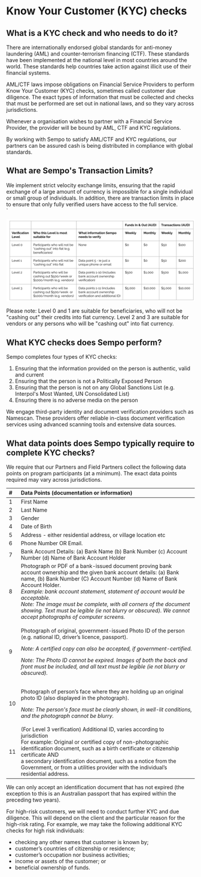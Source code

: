 # Know Your Customer \(KYC\) checks

## What is a KYC check and who needs to do it?

There are internationally endorsed global standards for anti-money laundering \(AML\) and counter-terrorism financing \(CTF\). These standards have been implemented at the national level in most countries around the world. These standards help countries take action against illicit use of their financial systems.

AML/CTF laws impose obligations on Financial Service Providers to perform Know Your Customer \(KYC\) checks, sometimes called customer due diligence. The exact types of information that must be collected and checks that must be performed are set out in  national laws, and so they vary across jurisdictions. 

Whenever a organisation wishes to partner with a Financial Service Provider, the provider will be bound by AML, CTF and KYC regulations.  
  
By working with Sempo to satisfy AML/CTF and KYC regulations, our partners can be assured cash is being distributed in compliance with global standards.

## What are Sempo's Transaction Limits?

We implement strict velocity exchange limits, ensuring that the rapid exchange of a large amount of currency is impossible for a single individual or small group of individuals. In addition, there are transaction limits in place to ensure that only fully verified users have access to the full service.  
\`

![Amounts quoted in Australian Dollars \(AUD$\)](../../.gitbook/assets/image%20%287%29.png)

Please note: Level 0 and 1 are suitable for beneficiaries, who will not be "cashing out" their credits into fiat currency. Level 2 and 3 are suitable for vendors or any persons who will be "cashing out" into fiat currency.

## What KYC checks does Sempo perform?

Sempo completes four types of KYC checks:

1. Ensuring that the information provided on the person is authentic, valid and current
2. Ensuring that the person is not a Politically Exposed Person
3. Ensuring that the person is not on any Global Sanctions List \(e.g. Interpol's Most Wanted, UN Consolidated List\)
4. Ensuring there is no adverse media on the person 

 We engage third-party identity and document verification providers such as Namescan. These providers offer reliable in-class document verification services using advanced scanning tools and extensive data sources.

## What data points does Sempo typically require to complete KYC checks?

We require that our Partners and Field Partners collect the following data points on program participants \(at a minimum\). The exact data points required may vary across jurisdictions.

<table>
  <thead>
    <tr>
      <th style="text-align:left"><b> #</b>
      </th>
      <th style="text-align:left">Data Points (documentation or information)</th>
    </tr>
  </thead>
  <tbody>
    <tr>
      <td style="text-align:left">1</td>
      <td style="text-align:left">First Name</td>
    </tr>
    <tr>
      <td style="text-align:left">2</td>
      <td style="text-align:left">Last Name</td>
    </tr>
    <tr>
      <td style="text-align:left">3</td>
      <td style="text-align:left">Gender</td>
    </tr>
    <tr>
      <td style="text-align:left">4</td>
      <td style="text-align:left">Date of Birth</td>
    </tr>
    <tr>
      <td style="text-align:left">5</td>
      <td style="text-align:left">Address - either residential address, or village location etc</td>
    </tr>
    <tr>
      <td style="text-align:left">6</td>
      <td style="text-align:left">Phone Number OR Email.</td>
    </tr>
    <tr>
      <td style="text-align:left">7</td>
      <td style="text-align:left">Bank Account Details: (a) Bank Name (b) Bank Number (c) Account Number
        (d) Name of Bank Account Holder</td>
    </tr>
    <tr>
      <td style="text-align:left">8</td>
      <td style="text-align:left">Photograph or PDF of a bank-issued document proving bank account ownership
        and the given bank account details: (a) Bank name, (b) Bank Number (C)
        Account Number (d) Name of Bank Account Holder.
        <br /><em>Example: bank account statement, statement of account would be acceptable. <br />Note: The image must be complete, with all corners of the document showing. Text must be legible (ie not blurry or obscured). We cannot accept photographs of computer screens.</em>
      </td>
    </tr>
    <tr>
      <td style="text-align:left">9</td>
      <td style="text-align:left">
        <p>Photograph of original, government-issued Photo ID of the person (e.g.
          national ID, driver&#x2019;s licence, passport).</p>
        <p><em>Note: A certified copy can also be accepted, if government-certified.</em>
        </p>
        <p><em>Note: The Photo ID cannot be expired. Images of both the back and front must be included, and all text must be legible (ie not blurry or obscured). </em>
        </p>
      </td>
    </tr>
    <tr>
      <td style="text-align:left">10</td>
      <td style="text-align:left">
        <p>Photograph of person&#x2019;s face where they are holding up an original
          photo ID (also displayed in the photograph).</p>
        <p><em>Note: The person&apos;s face must be clearly shown, in well-lit conditions, and the photograph cannot be blurry.  </em>
        </p>
      </td>
    </tr>
    <tr>
      <td style="text-align:left">11</td>
      <td style="text-align:left">(For Level 3 verification) Additional ID, varies according to jurisdiction
        <br
        />For example: Original or certified copy of non-photographic identification
        document, such as a birth certificate or citizenship certificate AND
        <br
        />a secondary identification document, such as a notice from the Government,
        or from a utilities provider with the individual&#x2019;s residential address.</td>
    </tr>
  </tbody>
</table>

We can only accept an identification document that has not expired \(the exception to this is an Australian passport that has expired within the preceding two years\).

For high-risk customers, we will need to conduct further KYC and due diligence. This will depend on the client and the particular reason for the high-risk rating. For example, we may take the following additional KYC checks for high risk individuals:

* checking any other names that customer is known by;
* customer’s countries of citizenship or residence;
* customer’s occupation nor business activities;
* income or assets of the customer; or
* beneficial ownership of funds.

## 

